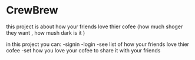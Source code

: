 # CrewBrew
this project is about how your friends love thier cofee (how much shoger they want , how mush dark is it )

in this project you can:
-signin 
-login
-see list of how your friends love thier cofee
-set how you love your cofee to share it with your friends
